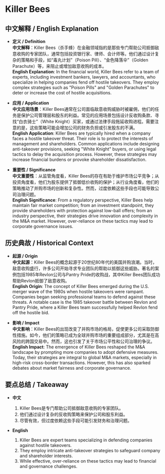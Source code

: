 # Killer Bees

## 中文解释 / English Explanation

* **定义 / Definition**  
  **中文解释**：Killer Bees（杀手蜂）在金融领域指的是那些专门帮助公司抵御敌意收购的专家团队，通常包括投资银行家、律师、会计师等。他们通过设计复杂的策略和手段，如“毒丸计划”（Poison Pill）、“金色降落伞”（Golden Parachute）等，来阻止或增加敌意收购的成本。  
  **English Explanation**: In the financial world, Killer Bees refer to a team of experts, including investment bankers, lawyers, and accountants, who specialize in helping companies fend off hostile takeovers. They employ complex strategies such as "Poison Pills" and "Golden Parachutes" to deter or increase the cost of hostile acquisitions.

* **应用 / Application**  
  **中文应用场景**：Killer Bees通常在公司面临敌意收购威胁时被雇佣，他们的任务是保护公司管理层和股东的利益。常见的应用场景包括设计反收购条款、寻找“白衣骑士”（White Knight）买家，或通过法律手段拖延收购进程。需要注意的是，这些策略可能会增加公司的财务负担或引发股东的不满。  
  **English Application**: Killer Bees are typically hired when a company faces a hostile takeover threat. Their role is to protect the interests of management and shareholders. Common applications include designing anti-takeover provisions, seeking "White Knight" buyers, or using legal tactics to delay the acquisition process. However, these strategies may increase financial burdens or provoke shareholder dissatisfaction.

* **重要性 / Significance**  
  **中文重要性**：从监管角度看，Killer Bees的存在有助于维护市场公平竞争；从投资角度看，他们为股东提供了抵御低价收购的保护；从行业角度看，他们的策略推动了并购市场的创新和复杂性。然而，过度依赖这些手段也可能导致公司治理问题。  
  **English Significance**: From a regulatory perspective, Killer Bees help maintain fair market competition; from an investment standpoint, they provide shareholders with protection against low-ball offers; from an industry perspective, their strategies drive innovation and complexity in the M&A market. However, over-reliance on these tactics may lead to corporate governance issues.

## 历史典故 / Historical Context

* **起源 / Origin**  
  **中文起源**：Killer Bees的概念起源于20世纪80年代的美国并购浪潮。当时，敌意收购盛行，许多公司开始寻求专业团队的帮助以抵御这些威胁。著名的案例包括1985年Revlon公司与Pantry Pride的收购战，其中Killer Bees团队成功帮助Revlon抵御了敌意收购。  
  **English Origin**: The concept of Killer Bees emerged during the U.S. merger wave of the 1980s when hostile takeovers were rampant. Companies began seeking professional teams to defend against these threats. A notable case is the 1985 takeover battle between Revlon and Pantry Pride, where a Killer Bees team successfully helped Revlon fend off the hostile bid.

* **影响 / Impact**  
  **中文影响**：Killer Bees的出现改变了并购市场的格局，促使更多公司采取防御性措施。如今，他们的策略已成为全球并购市场的重要组成部分，尤其是在高风险的跨国交易中。然而，这也引发了关于市场公平性和公司治理的争议。  
  **English Impact**: The emergence of Killer Bees reshaped the M&A landscape by prompting more companies to adopt defensive measures. Today, their strategies are integral to global M&A markets, especially in high-risk cross-border transactions. However, this has also sparked debates about market fairness and corporate governance.

## 要点总结 / Takeaway

* **中文**  
  1. Killer Bees是专门帮助公司抵御敌意收购的专家团队。
  2. 他们通过设计复杂的反收购策略来保护公司和股东利益。
  3. 尽管有效，但过度依赖这些手段可能引发财务和治理问题。

* **English**  
  1. Killer Bees are expert teams specializing in defending companies against hostile takeovers.
  2. They employ intricate anti-takeover strategies to safeguard company and shareholder interests.
  3. While effective, over-reliance on these tactics may lead to financial and governance challenges.